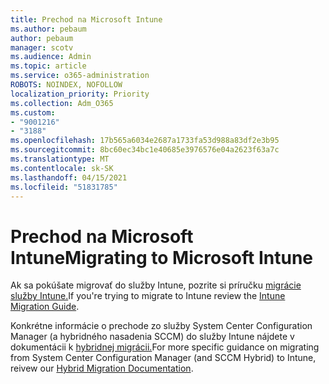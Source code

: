 ```yaml
---
title: Prechod na Microsoft Intune
ms.author: pebaum
author: pebaum
manager: scotv
ms.audience: Admin
ms.topic: article
ms.service: o365-administration
ROBOTS: NOINDEX, NOFOLLOW
localization_priority: Priority
ms.collection: Adm_O365
ms.custom:
- "9001216"
- "3188"
ms.openlocfilehash: 17b565a6034e2687a1733fa53d988a83df2e3b95
ms.sourcegitcommit: 8bc60ec34bc1e40685e3976576e04a2623f63a7c
ms.translationtype: MT
ms.contentlocale: sk-SK
ms.lasthandoff: 04/15/2021
ms.locfileid: "51831785"
---
```

# <a name="migrating-to-microsoft-intune"></a><span data-ttu-id="c5132-102">Prechod na Microsoft Intune</span><span class="sxs-lookup"><span data-stu-id="c5132-102">Migrating to Microsoft Intune</span></span>

<span data-ttu-id="c5132-103">Ak sa pokúšate migrovať do služby Intune, pozrite si príručku [migrácie služby Intune.](https://docs.microsoft.com/intune/fundamentals/migration-guide)</span><span class="sxs-lookup"><span data-stu-id="c5132-103">If you're trying to migrate to Intune review the [Intune Migration Guide](https://docs.microsoft.com/intune/fundamentals/migration-guide).</span></span>

<span data-ttu-id="c5132-104">Konkrétne informácie o prechode zo služby System Center Configuration Manager (a hybridného nasadenia SCCM) do služby Intune nájdete v dokumentácii k [hybridnej migrácii.](https://docs.microsoft.com/sccm/mdm/deploy-use/migrate-hybridmdm-to-intunesa)</span><span class="sxs-lookup"><span data-stu-id="c5132-104">For more specific guidance on migrating from System Center Configuration Manager (and SCCM Hybrid) to Intune, reivew our [Hybrid Migration Documentation](https://docs.microsoft.com/sccm/mdm/deploy-use/migrate-hybridmdm-to-intunesa).</span></span> 